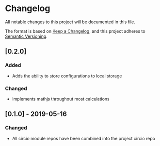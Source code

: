 # Changelog
All notable changes to this project will be documented in this file.

The format is based on [Keep a Changelog](https://keepachangelog.com/en/1.0.0/),
and this project adheres to [Semantic Versioning](https://semver.org/spec/v2.0.0.html).

## [0.2.0]
### Added

- Adds the ability to store configurations to local storage

### Changed

- Implements mathjs throughout most calculations

## [0.1.0] - 2019-05-16
### Changed

- All circio module repos have been combined into the project circio repo